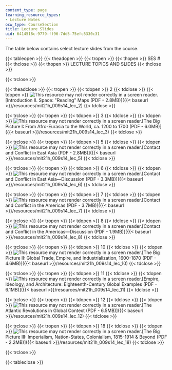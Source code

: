 ```yaml
---
content_type: page
learning_resource_types:
- Lecture Notes
ocw_type: CourseSection
title: Lecture Slides
uid: 6414518c-9779-ff96-7dd5-75efc5330c31
---
```


The table below contains select lecture slides from the course.

{{< tableopen >}}
{{< theadopen >}}
{{< tropen >}}
{{< thopen >}}
SES #
{{< thclose >}}
{{< thopen >}}
LECTURE TOPICS AND SLIDES
{{< thclose >}}

{{< trclose >}}

{{< theadclose >}}
{{< tropen >}}
{{< tdopen >}}
2
{{< tdclose >}}
{{< tdopen >}}
![This resource may not render correctly in a screen reader.](/images/inacessible.gif)[Introduction II. Space: "Reading" Maps (PDF - 2.8MB)]({{< baseurl >}}/resources/mit21h_009s14_lec_2)
{{< tdclose >}}

{{< trclose >}}
{{< tropen >}}
{{< tdopen >}}
3
{{< tdclose >}}
{{< tdopen >}}
![This resource may not render correctly in a screen reader.](/images/inacessible.gif)[The Big Picture I: From Afro-Eurasia to the World, ca. 1200 to 1700 (PDF - 6.0MB)]({{< baseurl >}}/resources/mit21h_009s14_lec_3)
{{< tdclose >}}

{{< trclose >}}
{{< tropen >}}
{{< tdopen >}}
5
{{< tdclose >}}
{{< tdopen >}}
![This resource may not render correctly in a screen reader.](/images/inacessible.gif)[Contact and Conflict in East Asia (PDF - 2.8MB)]({{< baseurl >}}/resources/mit21h_009s14_lec_5)
{{< tdclose >}}

{{< trclose >}}
{{< tropen >}}
{{< tdopen >}}
6
{{< tdclose >}}
{{< tdopen >}}
![This resource may not render correctly in a screen reader.](/images/inacessible.gif)[Contact and Conflict in East Asia—Discussion (PDF - 3.3MB)]({{< baseurl >}}/resources/mit21h_009s14_lec_6)
{{< tdclose >}}

{{< trclose >}}
{{< tropen >}}
{{< tdopen >}}
7
{{< tdclose >}}
{{< tdopen >}}
![This resource may not render correctly in a screen reader.](/images/inacessible.gif)[Contact and Conflict in the Americas (PDF - 3.7MB)]({{< baseurl >}}/resources/mit21h_009s14_lec_7)
{{< tdclose >}}

{{< trclose >}}
{{< tropen >}}
{{< tdopen >}}
8
{{< tdclose >}}
{{< tdopen >}}
![This resource may not render correctly in a screen reader.](/images/inacessible.gif)[Contact and Conflict in the Americas—Discussion (PDF - 1.9MB)]({{< baseurl >}}/resources/mit21h_009s14_lec_8)
{{< tdclose >}}

{{< trclose >}}
{{< tropen >}}
{{< tdopen >}}
10
{{< tdclose >}}
{{< tdopen >}}
![This resource may not render correctly in a screen reader.](/images/inacessible.gif)[The Big Picture II: Global Trade, Empire, and Industrialization, 1600–1870 (PDF - 4.6MB)]({{< baseurl >}}/resources/mit21h_009s14_lec_10)
{{< tdclose >}}

{{< trclose >}}
{{< tropen >}}
{{< tdopen >}}
11
{{< tdclose >}}
{{< tdopen >}}
![This resource may not render correctly in a screen reader.](/images/inacessible.gif)[Empire, Ideology, and Architecture: Eighteenth-Century Global Examples (PDF - 6.1MB)]({{< baseurl >}}/resources/mit21h_009s14_lec_11)
{{< tdclose >}}

{{< trclose >}}
{{< tropen >}}
{{< tdopen >}}
12
{{< tdclose >}}
{{< tdopen >}}
![This resource may not render correctly in a screen reader.](/images/inacessible.gif)[The Atlantic Revolutions in Global Context (PDF - 6.5MB)]({{< baseurl >}}/resources/mit21h_009s14_lec_12)
{{< tdclose >}}

{{< trclose >}}
{{< tropen >}}
{{< tdopen >}}
18
{{< tdclose >}}
{{< tdopen >}}
![This resource may not render correctly in a screen reader.](/images/inacessible.gif)[The Big Picture III: Imperialism, Nation-States, Colonialism, 1815-1914 & Beyond (PDF - 2.2MB)]({{< baseurl >}}/resources/mit21h_009s14_lec_18)
{{< tdclose >}}

{{< trclose >}}

{{< tableclose >}}